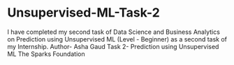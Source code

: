 # Unsupervised-ML-Task-2
 I have completed my second task of Data Science and Business Analytics on Prediction using Unsupervised ML (Level - Beginner) as a second task of my Internship.  Author- Asha Gaud  Task 2- Prediction using Unsupervised ML    The​ Sparks Foundation 

